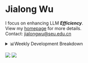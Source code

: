 #  Jialong Wu

I focus on enhancing LLM ***Efficiency***.<br>
View my [homepage](https://callanwu.github.io/) for more details. <br>
Contact: jialongwu@seu.edu.cn

<details><summary>📊Weekly Development Breakdown</summary>

<!--START_SECTION:waka-->

```txt
From: 06 January 2025 - To: 13 January 2025

Total Time: 34 hrs 28 mins

Python       22 hrs 3 mins   ████████████████░░░░░░░░░   63.98 %
Other        4 hrs 26 mins   ███▒░░░░░░░░░░░░░░░░░░░░░   12.88 %
Markdown     3 hrs 6 mins    ██▒░░░░░░░░░░░░░░░░░░░░░░   09.01 %
HTML         2 hrs 4 mins    █▓░░░░░░░░░░░░░░░░░░░░░░░   06.03 %
Bash         55 mins         ▓░░░░░░░░░░░░░░░░░░░░░░░░   02.66 %
```

<!--END_SECTION:waka-->

[![wakatime](https://wakatime.com/badge/user/c6720b29-9431-4a60-bc9d-e1fb2b6bd65f.svg)](https://wakatime.com/@c6720b29-9431-4a60-bc9d-e1fb2b6bd65f)
</details>

[![](https://img.shields.io/badge/Google%20Scholar-4385FE.svg?&color=d6d6d6&style=flat-square&logo=google-scholar)](https://scholar.google.com/citations?user=6eg2m4YAAAAJ)
![](https://komarev.com/ghpvc/?username=callanwu)
